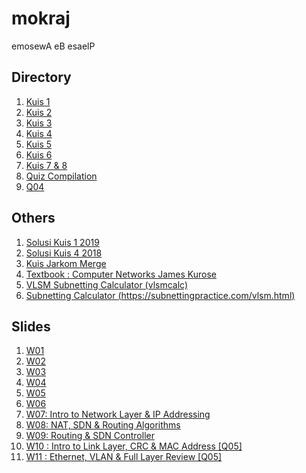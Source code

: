 # mokraj
emosewA eB esaelP
## Directory
1. [Kuis 1](https://mokraj.github.io/mokraj/Kuis1.pdf)
2. [Kuis 2](https://mokraj.github.io/mokraj/Kuis2.pdf)
3. [Kuis 3](https://mokraj.github.io/mokraj/Kuis3.pdf)
4. [Kuis 4](https://mokraj.github.io/mokraj/Kuis4.pdf)
5. [Kuis 5](https://mokraj.github.io/mokraj/Kuis5.pdf)
6. [Kuis 6](https://mokraj.github.io/mokraj/Kuis6.pdf)
7. [Kuis 7 & 8](https://mokraj.github.io/mokraj/Kuis7&8.pdf)
8. [Quiz Compilation](https://mokraj.github.io/mokraj/quizcompilation.pdf)
9. [Q04](https://mokraj.github.io/mokraj/Q04.pdf)

## Others
1. [Solusi Kuis 1 2019](https://mokraj.github.io/mokraj/Kuis-1-Jarkom-A-2019.pdf)
2. [Solusi Kuis 4 2018](https://mokraj.github.io/mokraj/Solusi_Kuis4.pdf)
3. [Kuis Jarkom Merge](https://mokraj.github.io/mokraj/KuisJarkomMerge.pdf)
4. [Textbook : Computer Networks James Kurose](https://mokraj.github.io/mokraj/textbook.pdf)
5. [VLSM Subnetting Calculator (vlsmcalc)](http://www.vlsmcalc.com/)
6. [Subnetting Calculator (https://subnettingpractice.com/vlsm.html)](https://subnettingpractice.com/vlsm.html)

## Slides
1. [W01](https://mokraj.github.io/mokraj/W01-Jarkom.pdf)
2. [W02](https://mokraj.github.io/mokraj/W02-Jarkom.pdf)
3. [W03](https://mokraj.github.io/mokraj/W03-Jarkom.pdf)
4. [W04](https://mokraj.github.io/mokraj/W04-Jarkom.pdf)
5. [W05](https://mokraj.github.io/mokraj/W05-Jarkom.pdf)
6. [W06](https://mokraj.github.io/mokraj/W06-Jarkom.pdf)
7. [W07: Intro to Network Layer & IP Addressing](https://mokraj.github.io/mokraj/W07-Jarkom.pdf)
8. [W08: NAT, SDN & Routing Algorithms](https://mokraj.github.io/mokraj/W08-Jarkom.pdf)
9. [W09: Routing & SDN Controller](https://mokraj.github.io/mokraj/W09-Jarkom.pdf)
10. [W10 : Intro to Link Layer, CRC & MAC Address [Q05]](https://mokraj.github.io/mokraj/W10-Jarkom.pdf)
10. [W11 : Ethernet, VLAN & Full Layer Review [Q05]](https://mokraj.github.io/mokraj/W11-Jarkom.pdf)